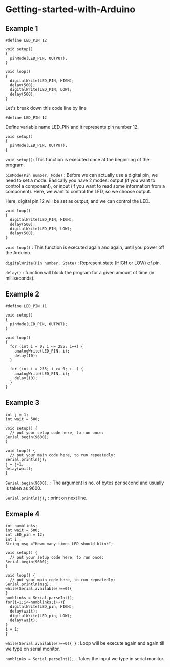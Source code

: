 # Getting-started-with-Arduino

## Example 1
```     
#define LED_PIN 12

void setup()
{
  pinMode(LED_PIN, OUTPUT);
}

void loop()
{
  digitalWrite(LED_PIN, HIGH);
  delay(500);
  digitalWrite(LED_PIN, LOW);
  delay(500); 
}
```       
Let's break down this code line by line

`#define LED_PIN 12` 

Define variable name LED_PIN and it represents pin number 12.

```
void setup()
{
  pinMode(LED_PIN, OUTPUT);
}
```
 `void setup()`: This function is executed once at the beginning of the program.
 
 `pinMode(Pin number, Mode)` : Before we can actually use a digital pin, we need to set a mode. Basically you have 2 modes: output (if you want to control a component), or input (if you want to read some information from a component). Here, we want to control the LED, so we choose output.

Here, digital pin 12 will be set as output, and we can control the LED.
```
void loop()
{
  digitalWrite(LED_PIN, HIGH);
  delay(500);
  digitalWrite(LED_PIN, LOW);
  delay(500); 
}
```
`void loop()` : This function is executed again and again, until you power off the Arduino.

`digitalWrite(Pin number, State)` : Represent state (HIGH or LOW) of pin.

`delay()` : function will block the program for a given amount of time (in milliseconds).

## Example 2
```
#define LED_PIN 11

void setup()
{
  pinMode(LED_PIN, OUTPUT);
}

void loop()
{
  for (int i = 0; i <= 255; i++) {
    analogWrite(LED_PIN, i);
    delay(10);
  }
  
  for (int i = 255; i >= 0; i--) {
    analogWrite(LED_PIN, i);
    delay(10);
  }
}
```
## Example 3
```
int j = 1;
int wait = 500;

void setup() {
  // put your setup code here, to run once:
Serial.begin(9600);
}

void loop() {
  // put your main code here, to run repeatedly:
Serial.println(j);
j = j+1;
delay(wait);
}
```
`Serial.begin(9600);` : The argument is no. of bytes per second and usually is taken as 9600.

`Serial.println(j);` : print on next line.

## Exmaple 4
```
int numblinks;
int wait = 500;
int LED_pin = 12;
int i ;
String msg ="Howm many times LED should blink"; 

void setup() {
  // put your setup code here, to run once:
Serial.begin(9600);
}

void loop() {
  // put your main code here, to run repeatedly:
Serial.println(msg);
while(Serial.available()==0){
}
numblinks = Serial.parseInt();
for(i=1;i<=numblinks;i++){
  digitalWrite(LED_pin, HIGH);
  delay(wait);
  digitalWrite(LED_pin, LOW);
  delay(wait);
}
i = 1;
}
```
`while(Serial.available()==0){
}` : Loop will be execute again and again till we type on serial monitor.

`numblinks = Serial.parseInt();` : Takes the input we type in serial monitor.

